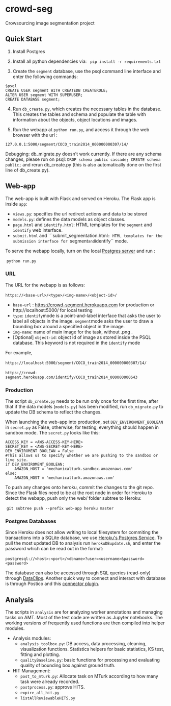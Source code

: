 # crowd-seg

Crowsourcing image segmentation project

## Quick Start

1. Install Postgres
2. Install all python dependencies via: 
``` pip install -r requirements.txt```

3. Create the ``segment`` database, use the psql command line interface and enter the following commands: 

```
$psql 
CREATE USER segment WITH CREATEDB CREATEROLE;
ALTER USER segment WITH SUPERUSER;
CREATE DATABASE segment;
```

4. Run ``db_create.py``, which creates the necessary tables in the database. This creates the tables and schema and populate the table with information about the objects, object locations and images.

5. Run the webapp at ```python run.py```, and access it through the web browser with the url : 

```127.0.0.1:5000/segment/COCO_train2014_000000000307/14/```

Debugging: 
db_migrate.py doesn't work currently. If there are any schema changes, please run on psql: 
```DROP schema public cascade; CREATE schema public;```
and rerun db_create.py (this is also automatically done on the first line of db_create.py).

## Web-app 

The web-app is built with Flask and served on Heroku. The Flask app is inside ``app``:

- ``views.py``: specifies the url redirect actions and data to be stored
- ``models.py``: defines the data models as object classes.
- ``page.html`` and ``identify.html``: HTML templates for  the ``segment`` and ``identify`` web interface.
- ``submit.html`` and ```submit_segmentation.html``: HTML templates for the submission interface for ``segment`` and ``identify``  mode.

To serve the webapp locally, turn on the local [Postgres server](https://www.postgresql.org/) and  run : 

​		``python run.py``

### URL

The URL for the webapp is as follows: 

​	``https://<base-url>/<type>/<img-name>/<object-id>/``

- ``base-url`` : https://crowd-segment.herokuapp.com for production or http://localhost:5000/ for local testing
- ``type``: ``identify``mode is a point-and-label interface that asks the user to label all objects in the image. ``segment``mode asks the user to draw a bounding box around a specified object in the image.
- ``img-name``:  name of main image for the task,  without .png .
- [Optional] ``object-id``: object id of image as stored inside the PSQL database. This keyword is not required in the ``identify`` mode

For example, 

​	``https://localhost:5000/segment/COCO_train2014_000000000307/14/``

​	``https://crowd-segment.herokuapp.com/identify/COCO_train2014_000000000643``

### Production

The script ``db_create.py`` needs to be run only once for the first time, after that if the data models (``models.py``) has been modified, run ``db_migrate.py`` to update the DB schema to reflect the changes.

When launching the web-app into production, set ``DEV_ENVIRONMENT_BOOLEAN`` in ``secret.py`` as False, otherwise, for testing, everything should happen in sandbox mode. The ``secret.py`` looks like this: 

```
ACCESS_KEY = <AWS-ACCESS-KEY-HERE>
SECRET_KEY = <AWS-SECRET-KEY-HERE>
DEV_ENVIROMENT_BOOLEAN = False
#This allows us to specify whether we are pushing to the sandbox or live site.
if DEV_ENVIROMENT_BOOLEAN:
    AMAZON_HOST = 'mechanicalturk.sandbox.amazonaws.com'
else:
    AMAZON_HOST = 'mechanicalturk.amazonaws.com'
```

To push any changes onto heroku, commit the changes to the git repo. Since the Flask files need to be at the root node in order for Heroku to detect the webapp, push only the web/ folder subtree to Heroku: 

​	``git subtree push --prefix web-app heroku master``

### Postgres Databases

Since Heroku does not allow writing to local filesystem for commiting the transactions into a SQLite database, we use [Heroku's Postgres Service](https://www.heroku.com/postgres).  To pull the most updated DB to analysis run ``herokuDBupdate.sh``, and enter the password which can be read out in the format:  	

​	``postgresql://<host>:<port>/<dbname>?user=<username>&password=<password>``

The database can also be accessed through SQL queries (read-only) through [DataClips](https://dataclips.heroku.com/clips/). Another quick way to connect and interact with database is through Postico and this [connector plugin](https://www.npmjs.com/package/heroku-postico).

## Analysis

The scripts in ``analysis`` are for analyzing worker annotations and managing tasks on AMT. Most of the test code are written as Jupyter notebooks. The working versions of frequently used functions are then compiled into helper modules.

- Analysis modules:
  - ``analysis_toolbox.py``: DB access, data processing, cleaning, visualization functions. Statistics helpers for basic statistics, KS test, fitting and plotting. 
  - ``qualityBaseline.py``: basic functions for processing and evaluating quality of bounding box against ground truth.
- HIT Management:
  - ``post_to_mturk.py``: Allocate task on MTurk according to how many task were already recorded.
  - ``postprocess.py``: approve HITS.
  - ````expire_all_hit.py````
  - ``listAllReviewableHITS.py``



